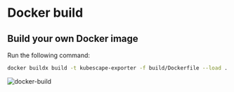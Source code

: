 # Docker build

## Build your own Docker image

Run the following command:

```bash
docker buildx build -t kubescape-exporter -f build/Dockerfile --load .
```

![docker-build](https://github.com/yrs147/kubescape-exporter/assets/75741089/81b221c8-af1d-4f30-9d2e-b40051d550af)
